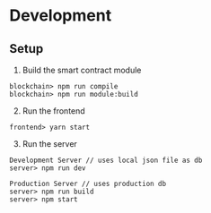 
# Development

## Setup

1. Build the smart contract module
```
blockchain> npm run compile
blockchain> npm run module:build
```
2. Run the frontend
```
frontend> yarn start
```
3. Run the server
```
Development Server // uses local json file as db
server> npm run dev

Production Server // uses production db
server> npm run build
server> npm start
```